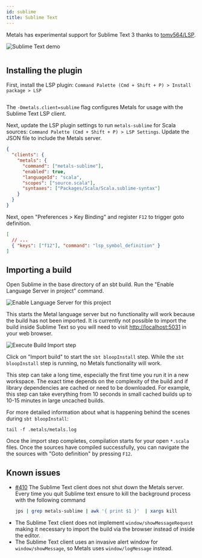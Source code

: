 ```yaml
---
id: sublime
title: Sublime Text
---
```


Metals has experimental support for Sublime Text 3 thanks to
[tomv564/LSP](https://github.com/tomv564/LSP).

![Sublime Text demo](../assets/sublime-demo.gif)

```scala mdoc:requirements

```

## Installing the plugin

First, install the LSP plugin:
`Command Palette (Cmd + Shift + P) > Install package > LSP`

```scala mdoc:bootstrap:metals-sublime sublime

```

The `-Dmetals.client=sublime` flag configures Metals for usage with the Sublime
Text LSP client.

Next, update the LSP plugin settings to run `metals-sublime` for Scala sources:
`Command Palette (Cmd + Shift + P) > LSP Settings`. Update the JSON file to
include the Metals server.

```json
{
  "clients": {
    "metals": {
      "command": ["metals-sublime"],
      "enabled": true,
      "languageId": "scala",
      "scopes": ["source.scala"],
      "syntaxes": ["Packages/Scala/Scala.sublime-syntax"]
    }
  }
}
```

Next, open "Preferences > Key Binding" and register `F12` to trigger goto
definition.

```json
[
  // ...
  { "keys": ["f12"], "command": "lsp_symbol_definition" }
]
```

## Importing a build

Open Sublime in the base directory of an sbt build. Run the "Enable Language
Server in project" command.

![Enable Language Server for this project](../assets/sublime-enable-lsp.gif)

This starts the Metal language server but no functionality will work because the
build has not been imported. It is currently not possible to import the build
inside Sublime Text so you will need to visit
[http://localhost:5031](http://localhost:5031/) in your web browser.

![Execute Build Import step](../assets/http-client-import-build.png)

Click on "Import build" to start the `sbt bloopInstall` step. While the
`sbt bloopInstall` step is running, no Metals functionality will work.

This step can take a long time, especially the first time you run it in a new
workspace. The exact time depends on the complexity of the build and if library
dependencies are cached or need to be downloaded. For example, this step can
take everything from 10 seconds in small cached builds up to 10-15 minutes in
large uncached builds.

For more detailed information about what is happening behind the scenes during
`sbt bloopInstall`:

```
tail -f .metals/metals.log
```

Once the import step completes, compilation starts for your open `*.scala`
files. Once the sources have compiled successfully, you can navigate the the
sources with "Goto definition" by pressing `F12`.

## Known issues

- [#410](https://github.com/tomv564/LSP/issues/410#issuecomment-439985624) The
  Sublime Text client does not shut down the Metals server. Every time you quit
  Sublime text ensure to kill the background process with the following command
  ```sh
  jps | grep metals-sublime | awk '{ print $1 }'  | xargs kill
  ```
- The Sublime Text client does not implement `window/showMessageRequest` making
  it necessary to import the build via the browser instead of inside the editor.
- The Sublime Text client uses an invasive alert window for
  `window/showMessage`, so Metals uses `window/logMessage` instead.

```scala mdoc:generic

```
